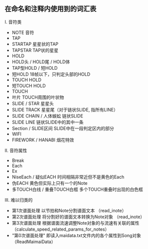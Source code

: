 在命名和注释内使用到的词汇表
----------------

I. 音符类
- NOTE  音符
- TAP
- STARTAP       星星状的TAP
- TAPSTAR       TAP状的星星
- HOLD
- HOLD头 / HOLD尾 / HOLD体
- TAP型HOLD / 短HOLD
- 短HOLD                      18帧以下，只判定头部的HOLD
- TOUCH HOLD
- 短TOUCH HOLD
- TOUCH
- 叶片          TOUCH周围的叶状物
- SLIDE / STAR                星星头
- SLIDE TRACK                 星星尾（对于链状SLIDE, 指所有LINE）
- SLIDE CHAIN / 人体蜈蚣      链状SLIDE
- SLIDE LINE                  链状SLIDE中的其中一条
- Section / SLIDE区间         SLIDE中在一段判定区内的部分
- WIFI
- FIREWORK / HANABI           烟花特效

II. 音符属性
- Break
- Each
- Ex
- NiseEach / 疑似EACH    时间相隔非常近但不是黄色的Each
- 伪EACH                        黄色但实际上只有一个的Note
- 多TOUCH白线 / 重叠TOUCH白框     多个TOUCH重叠时出现的白色框

III. 难以归类的
- 第1次谱面处理     以节拍和Note分割谱面文本  （read_inote）
- 第2次谱面处理     将分割好的谱面文本转换为Note对象  （read_inote）
- 第3次谱面处理     根据谱面流速调整Note对象的与流速有关联的属性  （calculate_speed_related_params_for_notes）
- "第0次谱面处理"     即读入maidata.txt文件内的各个属性到Song对象  （ReadMaimaiData）
